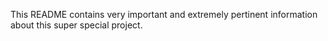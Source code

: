 This README contains very important and extremely pertinent information about this super special project.